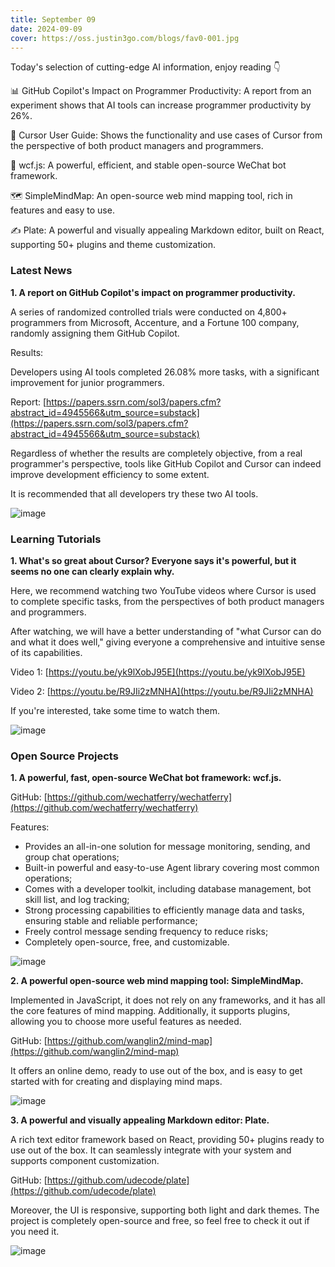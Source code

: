 ```yaml
---
title: September 09
date: 2024-09-09
cover: https://oss.justin3go.com/blogs/fav0-001.jpg
---
```



Today's selection of cutting-edge AI information, enjoy reading 👇

📊 GitHub Copilot's Impact on Programmer Productivity: A report from an experiment shows that AI tools can increase programmer productivity by 26%.

🧠 Cursor User Guide: Shows the functionality and use cases of Cursor from the perspective of both product managers and programmers.

🤖 wcf.js: A powerful, efficient, and stable open-source WeChat bot framework.

🗺️ SimpleMindMap: An open-source web mind mapping tool, rich in features and easy to use.

✍️ Plate: A powerful and visually appealing Markdown editor, built on React, supporting 50+ plugins and theme customization.

### Latest News

**1. A report on GitHub Copilot's impact on programmer productivity.**

A series of randomized controlled trials were conducted on 4,800+ programmers from Microsoft, Accenture, and a Fortune 100 company, randomly assigning them GitHub Copilot.

Results:

Developers using AI tools completed 26.08% more tasks, with a significant improvement for junior programmers.

Report: [https://papers.ssrn.com/sol3/papers.cfm?abstract_id=4945566&utm_source=substack](https://papers.ssrn.com/sol3/papers.cfm?abstract_id=4945566&utm_source=substack)

Regardless of whether the results are completely objective, from a real programmer's perspective, tools like GitHub Copilot and Cursor can indeed improve development efficiency to some extent.

It is recommended that all developers try these two AI tools.

![image](https://cdn.jsdelivr.net/gh/freelander/oss@master/ai-daily/2024-09-09/image-20240909223155760.png)

### Learning Tutorials

**1. What's so great about Cursor? Everyone says it's powerful, but it seems no one can clearly explain why.**

Here, we recommend watching two YouTube videos where Cursor is used to complete specific tasks, from the perspectives of both product managers and programmers.

After watching, we will have a better understanding of "what Cursor can do and what it does well," giving everyone a comprehensive and intuitive sense of its capabilities.

Video 1: [https://youtu.be/yk9lXobJ95E](https://youtu.be/yk9lXobJ95E)

Video 2: [https://youtu.be/R9JIi2zMNHA](https://youtu.be/R9JIi2zMNHA)

If you're interested, take some time to watch them.

![image](https://cdn.jsdelivr.net/gh/freelander/oss@master/ai-daily/2024-09-09/maxresdefault.jpg)

### Open Source Projects

**1. A powerful, fast, open-source WeChat bot framework: wcf.js.**

GitHub: [https://github.com/wechatferry/wechatferry](https://github.com/wechatferry/wechatferry)

Features:

- Provides an all-in-one solution for message monitoring, sending, and group chat operations;
- Built-in powerful and easy-to-use Agent library covering most common operations;
- Comes with a developer toolkit, including database management, bot skill list, and log tracking;
- Strong processing capabilities to efficiently manage data and tasks, ensuring stable and reliable performance;
- Freely control message sending frequency to reduce risks;
- Completely open-source, free, and customizable.

![image](https://cdn.jsdelivr.net/gh/freelander/oss@master/ai-daily/2024-09-09/image-20240909135332709.png)

**2. A powerful open-source web mind mapping tool: SimpleMindMap.**

Implemented in JavaScript, it does not rely on any frameworks, and it has all the core features of mind mapping. Additionally, it supports plugins, allowing you to choose more useful features as needed.

GitHub: [https://github.com/wanglin2/mind-map](https://github.com/wanglin2/mind-map)

It offers an online demo, ready to use out of the box, and is easy to get started with for creating and displaying mind maps.

![image](https://cdn.jsdelivr.net/gh/freelander/oss@master/ai-daily/2024-09-09/image-20240909141836239.png)

**3. A powerful and visually appealing Markdown editor: Plate.**

A rich text editor framework based on React, providing 50+ plugins ready to use out of the box. It can seamlessly integrate with your system and supports component customization.

GitHub: [https://github.com/udecode/plate](https://github.com/udecode/plate)

Moreover, the UI is responsive, supporting both light and dark themes. The project is completely open-source and free, so feel free to check it out if you need it.

![image](https://cdn.jsdelivr.net/gh/freelander/oss@master/ai-daily/2024-09-09/og.png)
